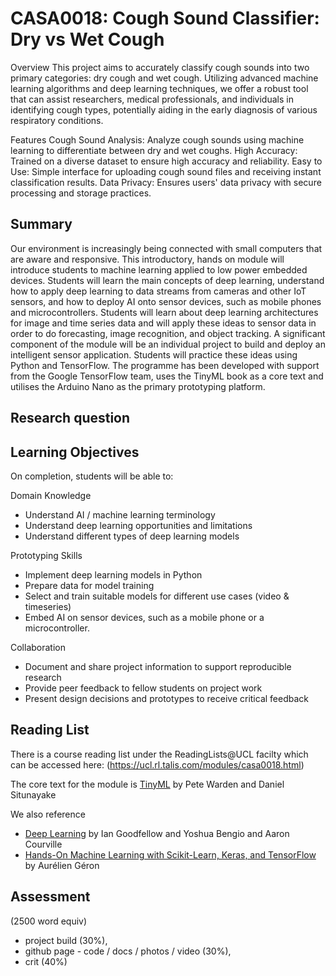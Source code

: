 # CASA0018: Cough Sound Classifier: Dry vs Wet Cough

Overview
This project aims to accurately classify cough sounds into two primary categories: dry cough and wet cough. Utilizing advanced machine learning algorithms and deep learning techniques, we offer a robust tool that can assist researchers, medical professionals, and individuals in identifying cough types, potentially aiding in the early diagnosis of various respiratory conditions.

Features
Cough Sound Analysis: Analyze cough sounds using machine learning to differentiate between dry and wet coughs.
High Accuracy: Trained on a diverse dataset to ensure high accuracy and reliability.
Easy to Use: Simple interface for uploading cough sound files and receiving instant classification results.
Data Privacy: Ensures users' data privacy with secure processing and storage practices.

## Summary

Our environment is increasingly being connected with small computers that are aware and responsive. This introductory, hands on module will introduce students to machine learning applied to low power embedded devices. Students will learn the main concepts of deep learning, understand how to apply deep learning to data streams from cameras and other IoT sensors, and how to deploy AI onto sensor devices, such as mobile phones and microcontrollers. Students will learn about deep learning architectures for image and time series data and will apply these ideas to sensor data in order to do forecasting, image recognition, and object tracking.  A significant component of the module will be an individual project to build and deploy an intelligent sensor application. Students will practice these ideas using Python and TensorFlow. The programme has been developed with support from the Google TensorFlow team, uses the TinyML book as a core text and utilises the Arduino Nano as the primary prototyping platform.

## Research question 

## Learning Objectives

On completion, students will be able to:

Domain Knowledge
 - Understand AI / machine learning terminology
 - Understand deep learning opportunities and limitations
 - Understand different types of deep learning models

Prototyping Skills
 - Implement deep learning models in Python
 - Prepare data for model training
 - Select and train suitable models for different use cases (video & timeseries)
 - Embed AI on sensor devices, such as a mobile phone or a microcontroller.

Collaboration
 - Document and share project information to support reproducible research
 - Provide peer feedback to fellow students on project work
 - Present design decisions and prototypes to receive critical feedback


## Reading List

There is a course reading list under the ReadingLists@UCL facilty which can be accessed here: (https://ucl.rl.talis.com/modules/casa0018.html)

The core text for the module is [TinyML](https://tinymlbook.com/) by Pete Warden and Daniel Situnayake  

We also reference
- [Deep Learning](https://www.deeplearningbook.org/) by Ian Goodfellow and Yoshua Bengio and Aaron Courville
- [Hands-On Machine Learning with Scikit-Learn, Keras, and TensorFlow](https://www.oreilly.com/library/view/hands-on-machine-learning/9781492032632/) by Aurélien Géron


## Assessment

(2500 word equiv)
- project build (30%),
- github page - code / docs / photos / video (30%),
- crit (40%)


